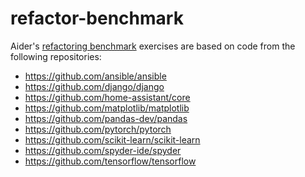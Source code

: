 # refactor-benchmark

Aider's
[refactoring benchmark](https://aider.chat/docs/unified-diffs.html#refactoring-benchmark)
exercises are based on code from the following
repositories:

- https://github.com/ansible/ansible
- https://github.com/django/django
- https://github.com/home-assistant/core
- https://github.com/matplotlib/matplotlib
- https://github.com/pandas-dev/pandas
- https://github.com/pytorch/pytorch
- https://github.com/scikit-learn/scikit-learn
- https://github.com/spyder-ide/spyder
- https://github.com/tensorflow/tensorflow
